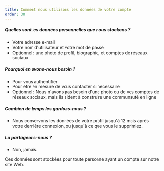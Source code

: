 ```yaml
---
title: Comment nous utilisons les données de votre compte
order: 30
---
```


##### Quelles sont les données personnelles que nous stockons ?

- Votre adresse e-mail
- Votre nom d'utilisateur et votre mot de passe
- Optionnel : une photo de profil, biographie, et comptes de réseaux sociaux

##### Pourquoi en avons-nous besoin ?

- Pour vous authentifier
- Pour être en mesure de vous contacter si nécessaire
- Optionnel : Nous n'avons pas besoin d'une photo ou de vos comptes de réseaux sociaux, mais ils aident à construire une communauté en ligne

##### Combien de temps les gardons-nous ?

- Nous conservons les données de votre profil jusqu'à 12 mois après votre dernière connexion, ou jusqu'à ce que vous le supprimiez.

##### La partageons-nous ?

- Non, jamais.

<Note>
Ces données sont stockées pour toute personne ayant un compte sur notre site Web.
</Note>
